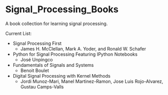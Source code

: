 # Signal_Processing_Books
A book collection for learning signal processing.

Current List:
* Signal Processing First
  * James H. McClellan, Mark A. Yoder, and Ronald W. Schafer
* Python for Signal Processing Featuring IPython Notebooks 
  * José Unpingco
* Fundamentals of Signals and Systems
  * Benoit Boulet
* Digital Signal Processing with Kernel Methods
  * Jordi Munoz-Mari, Manel Martinez-Ramon, Jose Luis Rojo-Alvarez, Gustau Camps-Valls

